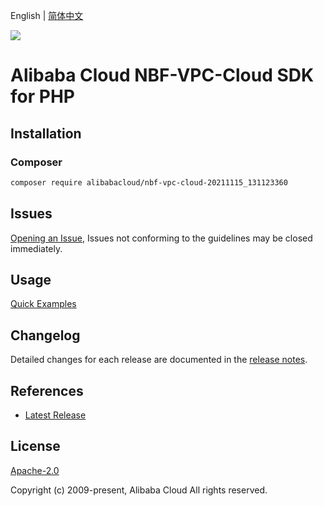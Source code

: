 English | [简体中文](README-CN.md)

![](https://aliyunsdk-pages.alicdn.com/icons/AlibabaCloud.svg)

# Alibaba Cloud NBF-VPC-Cloud SDK for PHP

## Installation

### Composer

```bash
composer require alibabacloud/nbf-vpc-cloud-20211115_131123360
```

## Issues

[Opening an Issue](https://github.com/aliyun/alibabacloud-php-sdk/issues/new), Issues not conforming to the guidelines may be closed immediately.

## Usage

[Quick Examples](https://github.com/aliyun/alibabacloud-php-sdk/blob/master/docs/0-Examples-EN.md#quick-examples)

## Changelog

Detailed changes for each release are documented in the [release notes](./ChangeLog.txt).

## References

* [Latest Release](https://github.com/aliyun/alibabacloud-php-sdk/)

## License

[Apache-2.0](http://www.apache.org/licenses/LICENSE-2.0)

Copyright (c) 2009-present, Alibaba Cloud All rights reserved.
